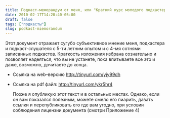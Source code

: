 ```yaml
---
title: Подкаст-меморандум от меня, или "Краткий курс молодого подкастера"
date: 2010-02-17T14:20:40-05:00
draft: false
tags: ["подкасты"]
slug: podkast-miemorandum
---
```


Этот документ отражает сугубо субъективное мнение меня, подкастера и подкаст-слушателя с 5-ти летним опытом и с 4–мя сотнями записанных подкастов. Краткость изложения избрана сознательно и позволяет надеяться, что вы не устанете, пока впитываете все это и даже, возможно, дочитаете до конца.


- Ссылка на web–версию <a href="http://tinyurl.com/yjy99dh" target="_self">http://tinyurl.com/yjy99dh</a>
- Ссылка на pdf файл:&nbsp;<a href="http://tinyurl.com/ykr5hr4" target="_self">http://tinyurl.com/ykr5hr4</a>
  
  Позже я опубликую этот текст и в остальных местах. Однакo, если он вам показался полезным, можете смело его пиарить, давать ссылки и перепубликовать его где вам угодно, при условии соблюдения лицензии документа (смотри Приложение 4)